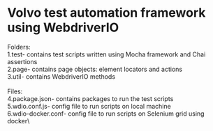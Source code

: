 # Volvo test automation framework using WebdriverIO
Folders:\
1.test- contains test scripts written using Mocha framework and Chai assertions\
2.page- contains page objects: element locators and actions\
3.util- contains WebdriverIO methods\
\
Files:\
4.package.json- contains packages to run the test scripts\
5.wdio.conf.js- config file to run scripts on local machine\
6.wdio-docker.conf- config file to run scripts on Selenium grid using docker\

